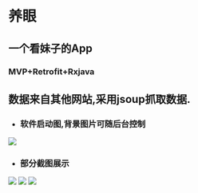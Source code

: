 # 养眼
## 一个看妹子的App
### MVP+Retrofit+Rxjava
## 数据来自其他网站,采用jsoup抓取数据.
- ### 软件启动图,背景图片可随后台控制
![](https://github.com/miaoMiaoDaShi/Yangyan/blob/master/screenshot/Screenshot_2017-03-18-10-30-14.png)
- ### 部分截图展示
![](https://github.com/miaoMiaoDaShi/Yangyan/blob/master/screenshot/Screenshot_2017-03-18-10-31-18.png)
![](https://github.com/miaoMiaoDaShi/Yangyan/blob/master/screenshot/Screenshot_2017-03-18-10-39-14.png)
![](https://github.com/miaoMiaoDaShi/Yangyan/blob/master/screenshot/Screenshot_2017-03-18-10-39-28.png)

